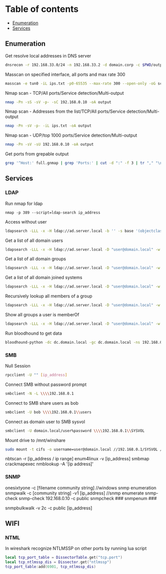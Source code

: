 # Table of contents

- [Enumeration](#enumeration)
- [Services](#services)

## Enumeration

Get resolve local addresses in DNS server
```bash
dnsrecon -r 192.168.33.0/24 -n 192.168.33.2 -d domain.corp -c $PWD/output.csv
```

Masscan  on specified interface, all ports and max rate 300
```bash 
masscan -e tun0 -iL ips.txt -p0-65535 --max-rate 300 --open-only -oG scan.txt
```

Nmap scan - TCP/All ports/Service detection/Multi-output
```bash
nmap -Pn -sS -sV -p- -sC 192.168.0.10 -oA output
```
Nmap scan - Addresses from the list/TCP/All ports/Service detection/Multi-output
```bash
nmap -Pn -sV -p- -iL ips.txt -oA output
```
Nmap scan - UDP/top 1000 ports/Service detection/Multi-output
```bash
nmap -Pn -sV -sU 192.168.0.10 -oA output
```
Get ports from grepable output
```bash
grep '^Host:' full.gnmap | grep 'Ports:' | cut -d ":" -f 3 | tr "," "\n" | cut -d "/" -f 1 | sort -u | uniq | tr "\n" "," > ports.txt
```



## Services

### LDAP

Run nmap for ldap
```
nmap -p 389 --script=ldap-search ip_address
```

Access without user
```bash
ldapsearch -LLL -x -H ldap://ad.server.local -b '' -s base '(objectclass=*)'
```

Get a list of all domain users
```bash 
ldapsearch -LLL -x -H ldap://ad.server.local -D "user@domain.local" -w 'password' -b "DC=domain,DC=local" "(objectClass=user)" sAMAccountName userPrincipalName memberOf
```

Get a list of all domain groups
```bash
ldapsearch -LLL -x -H ldap://ad.server.local -D "user@domain.local" -w 'password' -b "DC=domain,DC=local" "(objectClass=group)" sAMAccountName member memberOf
```

Get a list of all domain joined systems
```bash
ldapsearch -LLL -x -H ldap://ad.server.local -D "user@domain.local" -w 'password' -b "DC=domain,DC=local" "(objectClass=computer)" name dNSHostname operatingSystem operatingSystemVersion lastLogonTimestamp servicePrincipalName
```

Recursively lookup all members of a group
```bash
ldapsearch -LLL -x -H ldap://ad.server.local -D "user@domain.local" -w 'password' -b "DC=domain,DC=local" "(&(objectClass=user)(memberof=CN=DOMAIN ADMINS,CN=Users,DC=domain,DC=local))" | grep sAMAccountName | cut -d" " -f2
```

Show all groups a user is memberOf
```bash
ldapsearch -LLL -x -H ldap://ad.server.local -D "user@domain.local" -w 'password' -b "DC=domain,DC=local" "(sAMAccountName=user)" sAMAccountName userPrincipalName memberOf | grep memberOf | cut -d "=" -f2 | cut -d"," -f1
```

Run bloodhound to get data
```bash
bloodhound-python -dc dc.domain.local -gc dc.domain.local -ns 192.168.0.1 -u user@domain.local -p password -d domain.local --zip --disable-autogc --auth-method ntlm -c all
```


### SMB

Null Session
```bash
rpcclient -U "" [ip_address]
```

Connect SMB without password prompt
```bash
smbclient -N -L \\\\192.168.0.1
```
Connect to SMB share users as bob
```bash
smbclient -U bob \\\\192.168.0.1\\users
```
Connect as domain user to SMB sysvol
```bash
smbclient -U domain.local/user%password \\\\192.168.0.1\\SYSVOL
```
Mount drive to /mnt/winshare
```bash
sudo mount -t cifs -o username=user@domain.local //192.168.0.1/SYSVOL /mnt/winshare
```

nbtscan -r [ip_address / ip range]
enum4linux -v [ip_address]
smbmap
crackmapexec
nmblookup -A '[ip address]'

### SNMP
onesixtyone -c [filename community string]
//windows snmp enumeration
snmpwalk -c [community string] -v1 [ip_address]
//snmp enumerate
snmp-check
snmp-check 192.168.0.10 -c public
snmpcheck ###
snmpenum ###

snmpbulkwalk -v 2c -c public [ip_address]

## WIFI

### NTML
In wireshark recognize NTLMSSP on other ports by running lua script
```lua
local tcp_port_table = DissectorTable.get("tcp.port")
local tcp_ntlmssp_dis = Dissector.get("ntlmssp")
tcp_port_table:add(6901, tcp_ntlmssp_dis)
```
